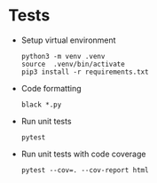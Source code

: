 # Tests

- Setup virtual environment
  
  ```shell
  python3 -m venv .venv
  source  .venv/bin/activate
  pip3 install -r requirements.txt
  ```

- Code formatting

  ```shell
  black *.py
  ```

- Run unit tests

  ```shell
  pytest
  ```

- Run unit tests with code coverage

  ```shell
  pytest --cov=. --cov-report html
  ```
